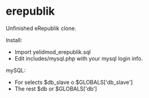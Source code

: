 erepublik
=========

Unfinished eRepublik clone.

Install:
* Import yelidmod_erepublik.sql
* Edit includes/mysql.php with your mysql login info.


mySQL:
* For selects  $db_slave o $GLOBALS['db_slave']
* The rest $db or $GLOBALS['db']